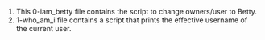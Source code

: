 1. This 0-iam_betty file contains the script to change owners/user to Betty.
2. 1-who_am_i file contains a script that prints the effective username of the current user.
